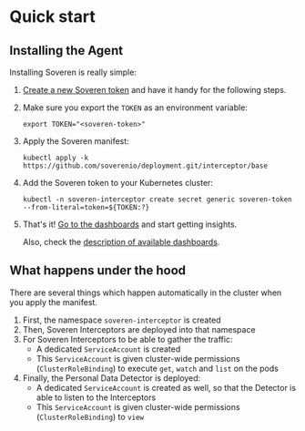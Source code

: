 # Quick start

## Installing the Agent

Installing Soveren is really simple:

1. [Create a new Soveren token](../../administration/managing-gateways#create-a-gateway) and have it handy for the following steps.
 
2. Make sure you export the `TOKEN` as an environment variable:
    ```shell
    export TOKEN="<soveren-token>"
    ```

3. Apply the Soveren manifest:
    ```shell
    kubectl apply -k https://github.com/soverenio/deployment.git/interceptor/base
    ```

4. Add the Soveren token to your Kubernetes cluster:
    ```shell
    kubectl -n soveren-interceptor create secret generic soveren-token --from-literal=token=${TOKEN:?}
    ```

5. That's it! [Go to the dashboards](https://app.soveren.io/pii-types) and start getting insights.

    Also, check the [description of available dashboards](../../dashboards/overview).

## What happens under the hood

There are several things which happen automatically in the cluster when you apply the manifest.

1. First, the namespace `soveren-interceptor` is created
2. Then, Soveren Interceptors are deployed into that namespace
3. For Soveren Interceptors to be able to gather the traffic:
   * A dedicated `ServiceAccount` is created
   * This `ServiceAccount` is given cluster-wide permissions (`ClusterRoleBinding`) to execute `get`, `watch` and `list` on the pods
4. Finally, the Personal Data Detector is deployed:
   * A dedicated `ServiceAccount` is created as well, so that the Detector is able to listen to the Interceptors
   * This `ServiceAccount` is given cluster-wide permissions (`ClusterRoleBinding`) to `view`